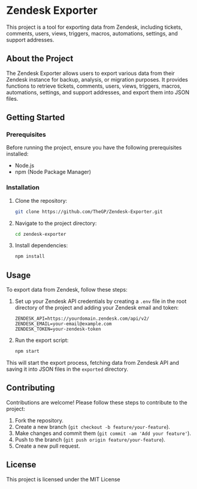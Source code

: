 # Zendesk Exporter

This project is a tool for exporting data from Zendesk, including tickets, comments, users, views, triggers, macros, automations, settings, and support addresses.

## About the Project

The Zendesk Exporter allows users to export various data from their Zendesk instance for backup, analysis, or migration purposes. It provides functions to retrieve tickets, comments, users, views, triggers, macros, automations, settings, and support addresses, and export them into JSON files.

## Getting Started

### Prerequisites

Before running the project, ensure you have the following prerequisites installed:

- Node.js
- npm (Node Package Manager)

### Installation

1. Clone the repository:
   ```sh
   git clone https://github.com/TheGP/Zendesk-Exporter.git
   ```

2. Navigate to the project directory:
   ```sh
   cd zendesk-exporter
   ```

3. Install dependencies:
   ```sh
   npm install
   ```

## Usage

To export data from Zendesk, follow these steps:

1. Set up your Zendesk API credentials by creating a `.env` file in the root directory of the project and adding your Zendesk email and token:
   ```plaintext
   ZENDESK_API=https://yourdomain.zendesk.com/api/v2/
   ZENDESK_EMAIL=your-email@example.com
   ZENDESK_TOKEN=your-zendesk-token
   ```

2. Run the export script:
   ```sh
   npm start
   ```

This will start the export process, fetching data from Zendesk API and saving it into JSON files in the `exported` directory.

## Contributing

Contributions are welcome! Please follow these steps to contribute to the project:

1. Fork the repository.
2. Create a new branch (`git checkout -b feature/your-feature`).
3. Make changes and commit them (`git commit -am 'Add your feature'`).
4. Push to the branch (`git push origin feature/your-feature`).
5. Create a new pull request.

## License

This project is licensed under the MIT License
